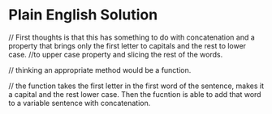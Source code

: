 # Plain English Solution
// First thoughts is that this has something to do with concatenation and a property that brings only the first letter to capitals and the rest to lower case. //to upper case property and slicing the rest of the words.

// thinking an appropriate method would be a function. 

// the function takes the first letter in the first word of the sentence, makes it a capital and the rest lower case. Then the fucntion is able to add that word to a variable sentence with concatenation.